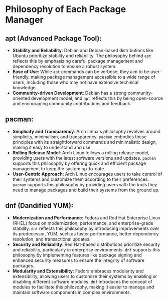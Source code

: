 # Philosophy of Each Package Manager

## apt (Advanced Package Tool):
- **Stability and Reliability**: Debian and Debian-based distributions like Ubuntu prioritize stability and reliability. The philosophy behind `apt` reflects this by emphasizing careful package management and dependency resolution to ensure a robust system.
- **Ease of Use**: While `apt` commands can be verbose, they aim to be user-friendly, making package management accessible to a wide range of users, including those who may not have extensive technical knowledge.
- **Community-driven Development**: Debian has a strong community-oriented development model, and `apt` reflects this by being open-source and encouraging community contributions and feedback.

## pacman:
- **Simplicity and Transparency**: Arch Linux's philosophy revolves around simplicity, minimalism, and transparency. `pacman` embodies these principles with its straightforward commands and minimalistic design, making it easy to understand and use.
- **Rolling Release Model**: Arch Linux follows a rolling release model, providing users with the latest software versions and updates. `pacman` supports this philosophy by offering quick and efficient package management to keep the system up-to-date.
- **User-Centric Approach**: Arch Linux encourages users to take control of their systems and customize them according to their preferences. `pacman` supports this philosophy by providing users with the tools they need to manage packages and build their systems from the ground up.

## dnf (Dandified YUM):
- **Modernization and Performance**: Fedora and Red Hat Enterprise Linux (RHEL) focus on modernization, performance, and enterprise-grade stability. `dnf` reflects this philosophy by introducing improvements over its predecessor, YUM, such as faster performance, better dependency resolution, and transactional updates.
- **Security and Reliability**: Red Hat-based distributions prioritize security and reliability, particularly in enterprise environments. `dnf` supports this philosophy by implementing features like package signing and enhanced security measures to ensure the integrity of software packages.
- **Modularity and Extensibility**: Fedora embraces modularity and extensibility, allowing users to customize their systems by enabling or disabling different software modules. `dnf` introduces the concept of modules to facilitate this philosophy, making it easier to manage and maintain software components in complex environments.

